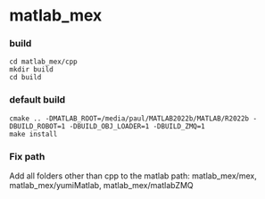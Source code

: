 # matlab_mex
### build
```git clone https://github.com/pac48/matlab_mex.git
cd matlab_mex/cpp
mkdir build
cd build
```
### default build
```
cmake .. -DMATLAB_ROOT=/media/paul/MATLAB2022b/MATLAB/R2022b -DBUILD_ROBOT=1 -DBUILD_OBJ_LOADER=1 -DBUILD_ZMQ=1
make install
```

### Fix path
Add all folders other than cpp to the matlab path: matlab_mex/mex, matlab_mex/yumiMatlab, matlab_mex/matlabZMQ


